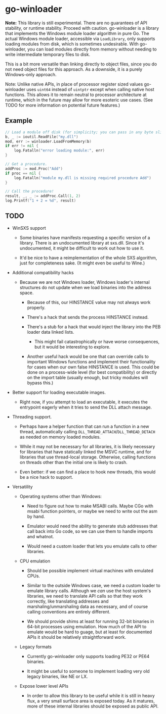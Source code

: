 # go-winloader

**Note:** This library is still experimental. There are no guarantees of API stability, or runtime stability. Proceed with caution.
go-winloader is a library that implements the Windows module loader algorithm in pure Go. The actual Windows module loader, accessible via `LoadLibrary`, only supports loading modules from disk, which is sometimes undesirable. With go-winloader, you can load modules directly from memory without needing to write intermediate temporary files to disk.

This is a bit more versatile than linking directly to object files, since you do not need object files for this approach. As a downside, it is a purely Windows-only approach.

Note: Unlike native APIs, in place of processor register sized values go-winloader uses `uint64` instead of `uintptr` except when calling native host functions. This allows it to remain neutral to processor architecture at runtime, which in the future may allow for more esoteric use cases. (See TODO for more information on potential future features.)

## Example

```go
// Load a module off disk (for simplicity; you can pass in any byte slice.)
b, _ := ioutil.ReadFile("my.dll")
mod, err := winloader.LoadFromMemory(b)
if err != nil {
    log.Fatalln("error loading module:", err)
}

// Get a procedure.
addProc := mod.Proc("Add")
if proc == nil {
    log.Fatalln("module my.dll is missing required procedure Add")
}

// Call the procedure!
result, _, _ := addProc.Call(1, 2)
log.Printf("1 + 2 = %d", result)
```

## TODO

* WinSXS support

    * Some binaries have manifests requesting a specific version of a library.
      There is an undocumented library at sxs.dll. Since it's undocumented,
      it might be difficult to work out how to use it.
    
    * It'd be nice to have a reimplementation of the whole SXS algorithm, just
      for completeness sake. (It might even be useful to Wine.)

* Additional compatibility hacks

    * Because we are not Windows loader, Windows loader's internal structures
      do not update when we load binaries into the address space.

        * Because of this, our HINSTANCE value may not always work properly.

        * There's a hack that sends the process HINSTANCE instead.

        * There's a stub for a hack that would inject the library into the PEB
        loader data linked lists.

            * This might fail catastrophically or have worse consequences, but it
            would be interesting to explore.

        * Another useful hack would be one that can override calls to important
        Windows functions and implement their functionality for cases when our
        own false HINSTANCE is used. This could be done on a process-wide level
        (for best compatibility) or directly on the import table (usually enough,
        but tricky modules will bypass this.)

* Better support for loading executable images.

    * Right now, if you attempt to load an executable, it executes the
      entrypoint eagerly when it tries to send the DLL attach message.

* Threading support.

    * Perhaps have a helper function that can run a function in a new thread,
      automatically calling `DLL_THREAD_ATTACH`/`DLL_THREAD_DETACH` as needed
      on memory loaded modules.
    
    * While it may not be necessary for all libraries, it is likely necessary
      for libraries that have statically linked the MSVC runtime, and for
      libraries that use thread-local storage. Otherwise, calling functions on
      threads other than the initial one is likely to crash.

    * Even better: if we can find a place to hook new threads, this would be a
      nice hack to support.

* Versatility

    * Operating systems other than Windows:

        * Need to figure out how to make MSABI calls. Maybe CGo with msabi
          function pointers, or maybe we need to write out the asm by hand.

        * Emulator would need the ability to generate stub addresses that call
          back into Go code, so we can use them to handle imports and whatnot.
        
        * Would need a custom loader that lets you emulate calls to other
          libraries.

    * CPU emulation

        * Should be possible implement virtual machines with emulated CPUs.

        * Similar to the outside Windows case, we need a custom loader to
          emulate library calls. Although we *can* use the host system's
          libraries, we need to translate API calls so that they work
          correctly, like translating addresses and marshaling/unmarshaling
          data as necessary, and of course calling conventions are entirely
          different.

        * We should provide shims at least for running 32-bit binaries in
          64-bit processes using emulation. How much of the API to emulate
          would be hard to guage, but at least for documented APIs it should
          be relatively straightforward work.

    * Legacy formats

        * Currently go-winloader only supports loading PE32 or PE64 binaries.

        * It might be useful to someone to implement loading very old legacy
        binaries, like NE or LX.

    * Expose lower level APIs

        * In order to allow this library to be useful while it is still in
          heavy flux, a very small surface area is exposed today. As it
          matures, more of these internal libraries should be exposed as
          public API.
